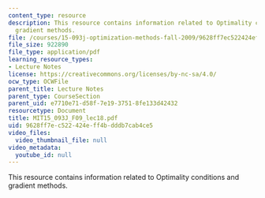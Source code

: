 ```yaml
---
content_type: resource
description: This resource contains information related to Optimality conditions and
  gradient methods.
file: /courses/15-093j-optimization-methods-fall-2009/9628ff7ec522424eff4bdddb7cab4ce5_MIT15_093J_F09_lec18.pdf
file_size: 922890
file_type: application/pdf
learning_resource_types:
- Lecture Notes
license: https://creativecommons.org/licenses/by-nc-sa/4.0/
ocw_type: OCWFile
parent_title: Lecture Notes
parent_type: CourseSection
parent_uid: e7710e71-d58f-7e19-3751-8fe133d42432
resourcetype: Document
title: MIT15_093J_F09_lec18.pdf
uid: 9628ff7e-c522-424e-ff4b-dddb7cab4ce5
video_files:
  video_thumbnail_file: null
video_metadata:
  youtube_id: null
---
```

This resource contains information related to Optimality conditions and gradient methods.